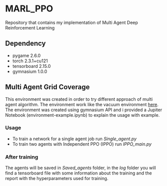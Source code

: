 # MARL_PPO

Repository that contains my implementation of Multi Agent Deep Reinforcement Learning

## Dependency

* pygame 2.6.0
* torch  2.3.1+cu121
* tensorboard 2.15.0
* gymnasium 1.0.0

## Multi Agent Grid Coverage

This environment was created in order to try different approach of multi agent algorithm. The environment work like the vacuum environment [here](https://youtu.be/qgb0gyrpiGk).
The environment was created using gymnasium API and i provided a Jupiter Notebook (environment-example.ipynb) to explain the usage with example.

### Usage

* To train a network for a single agent job run *Single_agent.py*
* To train two agents with Independent PPO (IPPO) run *IPPO_main.py*

### After training

The agents will be saved in *Saved_agents* folder, in the *log* folder you will find a tensorboard file with some information about the training and the report with the hyperparameters used for training.